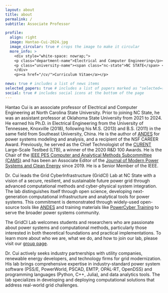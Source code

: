 ```yaml
---
layout: about
title: about
permalink: /
subtitle: Associate Professor

profile:
  align: right
  image: Hantao-Cui-2024.jpg
  image_circular: true # crops the image to make it circular
  more_info: >
    <div style="white-space: nowrap;">
    <p class="department-name">Electrical and Computer Engineering</p><br>
    <p class="university-name"><span class="nc-state">NC STATE</span> <span class="university">UNIVERSITY</span></p>
    </div>
    <p><a href="/cv/">Curriculum Vitae</a></p>

news: true # includes a list of news items
selected_papers: true # includes a list of papers marked as "selected={true}"
social: true # includes social icons at the bottom of the page
---
```


Hantao Cui is an associate professor of Electrical and Computer Engineering at
North Carolina State University. Prior to joining NC State, he was an assistant
professor at Oklahoma State University from 2021 to 2024. He earned his Ph.D. in
Electrical Engineering from the University of Tennessee, Knoxville (2018),
following his M.S. (2013) and B.S. (2011) in the same field from Southeast
University, China. He is the author of [ANDES](https://github.com/curent/andes)
for power systems modeling and analysis, and a recipient of the NSF CAREER
Award. Previously, he served as the Chief Technologist of the
[CURENT](https://curent.utk.edu) Large-Scale Testbed (LTB), a winner of the 2020
R&D 100 Awards. He is the Chair of the [IEEE PES Computer and
Analytical Methods Subcommittee (CAMS)](https://cmte.ieee.org/pes-cams/) and has
been an Associate Editor of the [Journal of Modern Power Systems and Clean
Energy](http://www.mpce.info) since 2019. He is a Senior Member of the IEEE.

Dr. Cui leads the Grid CyberInfrastructure (GridCI) Lab at NC State with a
vision of a secure, resilient, and sustainable future power grid through
advanced computational methods and cyber-physical system integration. The lab
distinguishes itself through open science, developing next-generation
computational infrastructure and analytical tools for power systems. This
commitment is demonstrated through widely-used open-source tools like
[ANDES](https://docs.andes.app) and training materials like
[PowerCyber Training](https://powercybertraining.github.io) to serve the broader
power systems community. 

The GridCI Lab welcomes students and researchers who are passionate about power
systems and computational methods, particularly those interested in both
theoretical foundations and practical implementations. To learn more about who
we are, what we do, and how to join our lab, please visit our [group page](/group/).

Dr. Cui actively seeks industry partnerships with utility companies, renewable
energy developers, and technology firms for grid modernization. His lab brings
comprehensive expertise in industry-standard power system software (PSS/E,
PowerWorld, PSCAD, EMTP, OPAL-RT, OpenDSS) and programming languages (Python,
C++, Julia), and data analytics tools. The lab specializes in developing and
deploying computational solutions that address real-world grid challenges.
